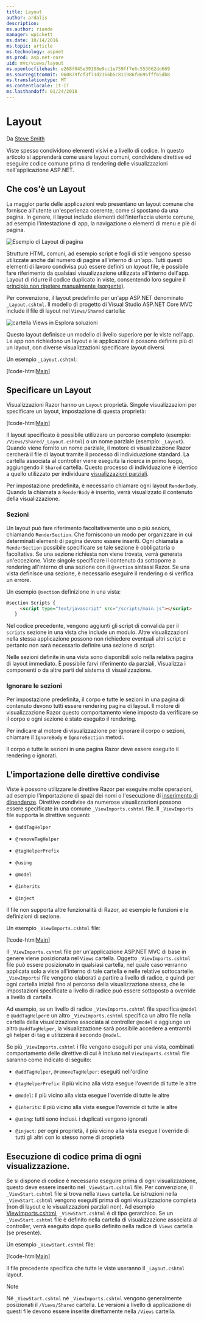 ```yaml
---
title: Layout
author: ardalis
description: 
ms.author: riande
manager: wpickett
ms.date: 10/14/2016
ms.topic: article
ms.technology: aspnet
ms.prod: asp.net-core
uid: mvc/views/layout
ms.openlocfilehash: e268f045e39188e9cc1e759ff7e6c553662dd669
ms.sourcegitcommit: 060879fcf3f73d2366b5c811986f8695fff65db8
ms.translationtype: MT
ms.contentlocale: it-IT
ms.lasthandoff: 01/24/2018
---
```

# <a name="layout"></a>Layout

Da [Steve Smith](https://ardalis.com/)

Viste spesso condividono elementi visivi e a livello di codice. In questo articolo si apprenderà come usare layout comuni, condividere direttive ed eseguire codice comune prima di rendering delle visualizzazioni nell'applicazione ASP.NET.

## <a name="what-is-a-layout"></a>Che cos'è un Layout

La maggior parte delle applicazioni web presentano un layout comune che fornisce all'utente un'esperienza coerente, come si spostano da una pagina. In genere, il layout include elementi dell'interfaccia utente comune, ad esempio l'intestazione di app, la navigazione o elementi di menu e piè di pagina.

![Esempio di Layout di pagina](layout/_static/page-layout.png)

Strutture HTML comuni, ad esempio script e fogli di stile vengono spesso utilizzate anche dal numero di pagine all'interno di un'app. Tutti questi elementi di lavoro condivisa può essere definiti un *layout* file, è possibile fare riferimento da qualsiasi visualizzazione utilizzata all'interno dell'app. Layout di ridurre il codice duplicato in viste, consentendo loro seguire il [principio non ripetere manualmente (sorgente)](http://deviq.com/don-t-repeat-yourself/).

Per convenzione, il layout predefinito per un'app ASP.NET denominato `_Layout.cshtml`. Il modello di progetto di Visual Studio ASP.NET Core MVC include il file di layout nel `Views/Shared` cartella:

![cartella Views in Esplora soluzioni](layout/_static/web-project-views.png)

Questo layout definisce un modello di livello superiore per le viste nell'app. Le app non richiedono un layout e le applicazioni è possono definire più di un layout, con diverse visualizzazioni specificare layout diversi.

Un esempio `_Layout.cshtml`:

[!code-html[Main](../../common/samples/WebApplication1/Views/Shared/_Layout.cshtml?highlight=42,66)]

## <a name="specifying-a-layout"></a>Specificare un Layout

Visualizzazioni Razor hanno un `Layout` proprietà. Singole visualizzazioni per specificare un layout, impostazione di questa proprietà:

[!code-html[Main](../../common/samples/WebApplication1/Views/_ViewStart.cshtml?highlight=2)]

Il layout specificato è possibile utilizzare un percorso completo (esempio: `/Views/Shared/_Layout.cshtml`) o un nome parziale (esempio: `_Layout`). Quando viene fornito un nome parziale, il motore di visualizzazione Razor cercherà il file di layout tramite il processo di individuazione standard. La cartella associata al controller viene eseguita la ricerca in primo luogo, aggiungendo il `Shared` cartella. Questo processo di individuazione è identico a quello utilizzato per individuare [visualizzazioni parziali](partial.md).

Per impostazione predefinita, è necessario chiamare ogni layout `RenderBody`. Quando la chiamata a `RenderBody` è inserito, verrà visualizzato il contenuto della visualizzazione.

<a name="layout-sections-label"></a>

### <a name="sections"></a>Sezioni

Un layout può fare riferimento facoltativamente uno o più *sezioni*, chiamando `RenderSection`. Che forniscono un modo per organizzare in cui determinati elementi di pagina devono essere inseriti. Ogni chiamata a `RenderSection` possibile specificare se tale sezione è obbligatoria o facoltativa. Se una sezione richiesta non viene trovata, verrà generata un'eccezione. Viste singole specificare il contenuto da sottoporre a rendering all'interno di una sezione con il `@section` sintassi Razor. Se una vista definisce una sezione, è necessario eseguire il rendering o si verifica un errore.

Un esempio `@section` definizione in una vista:

```html
@section Scripts {
     <script type="text/javascript" src="/scripts/main.js"></script>
   }
   ```

Nel codice precedente, vengono aggiunti gli script di convalida per il `scripts` sezione in una vista che include un modulo. Altre visualizzazioni nella stessa applicazione possono non richiedere eventuali altri script e pertanto non sarà necessario definire una sezione di script.

Nelle sezioni definite in una vista sono disponibili solo nella relativa pagina di layout immediato. È possibile farvi riferimento da parziali, Visualizza i componenti o da altre parti del sistema di visualizzazione.

### <a name="ignoring-sections"></a>Ignorare le sezioni

Per impostazione predefinita, il corpo e tutte le sezioni in una pagina di contenuto devono tutti essere rendering pagina di layout. Il motore di visualizzazione Razor questo comportamento viene imposto da verificare se il corpo e ogni sezione è stato eseguito il rendering.

Per indicare al motore di visualizzazione per ignorare il corpo o sezioni, chiamare il `IgnoreBody` e `IgnoreSection` metodi.

Il corpo e tutte le sezioni in una pagina Razor deve essere eseguito il rendering o ignorati.

<a name="viewimports"></a>

## <a name="importing-shared-directives"></a>L'importazione delle direttive condivise

Viste è possono utilizzare le direttive Razor per eseguire molte operazioni, ad esempio l'importazione di spazi dei nomi o l'esecuzione di [inserimento di dipendenze](dependency-injection.md). Direttive condivise da numerose visualizzazioni possono essere specificate in una comune `_ViewImports.cshtml` file. Il `_ViewImports` file supporta le direttive seguenti:

* `@addTagHelper`

* `@removeTagHelper`

* `@tagHelperPrefix`

* `@using`

* `@model`

* `@inherits`

* `@inject`

Il file non supporta altre funzionalità di Razor, ad esempio le funzioni e le definizioni di sezione.

Un esempio `_ViewImports.cshtml` file:

[!code-html[Main](../../common/samples/WebApplication1/Views/_ViewImports.cshtml)]

Il `_ViewImports.cshtml` file per un'applicazione ASP.NET MVC di base in genere viene posizionata nel `Views` cartella. Oggetto `_ViewImports.cshtml` file può essere posizionato in qualsiasi cartella, nel quale caso verranno applicata solo a viste all'interno di tale cartella e nelle relative sottocartelle. `_ViewImports`i file vengono elaborati a partire a livello di radice, e quindi per ogni cartella iniziali fino al percorso della visualizzazione stessa, che le impostazioni specificate a livello di radice può essere sottoposto a override a livello di cartella.

Ad esempio, se un livello di radice `_ViewImports.cshtml` file specifica `@model` e `@addTagHelper`e un altro `_ViewImports.cshtml` specifica un altro file nella cartella della visualizzazione associata al controller `@model` e aggiunge un altro `@addTagHelper`, la visualizzazione sarà possibile accedere a entrambi gli helper di tag e utilizzerà il secondo `@model`.

Se più `_ViewImports.cshtml` i file vengono eseguiti per una vista, combinati comportamento delle direttive di cui è incluso nel `ViewImports.cshtml` file saranno come indicato di seguito:

* `@addTagHelper`, `@removeTagHelper`: eseguiti nell'ordine

* `@tagHelperPrefix`: il più vicino alla vista esegue l'override di tutte le altre

* `@model`: il più vicino alla vista esegue l'override di tutte le altre

* `@inherits`: il più vicino alla vista esegue l'override di tutte le altre

* `@using`: tutti sono inclusi. i duplicati vengono ignorati

* `@inject`: per ogni proprietà, il più vicino alla vista esegue l'override di tutti gli altri con lo stesso nome di proprietà

<a name="viewstart"></a>

## <a name="running-code-before-each-view"></a>Esecuzione di codice prima di ogni visualizzazione.

Se si dispone di codice è necessario eseguire prima di ogni visualizzazione, questo deve essere inserito nel `_ViewStart.cshtml` file. Per convenzione, il `_ViewStart.cshtml` file si trova nella `Views` cartella. Le istruzioni nella `_ViewStart.cshtml` vengono eseguiti prima di ogni visualizzazione completa (non di layout e le visualizzazioni parziali non). Ad esempio [ViewImports.cshtml](xref:mvc/views/layout#viewimports), `_ViewStart.cshtml` è di tipo gerarchico. Se un `_ViewStart.cshtml` file è definito nella cartella di visualizzazione associata al controller, verrà eseguito dopo quello definito nella radice di `Views` cartella (se presente).

Un esempio `_ViewStart.cshtml` file:

[!code-html[Main](../../common/samples/WebApplication1/Views/_ViewStart.cshtml)]

Il file precedente specifica che tutte le viste useranno il `_Layout.cshtml` layout.

> [!NOTE]
> Né `_ViewStart.cshtml` né `_ViewImports.cshtml` vengono generalmente posizionati il `/Views/Shared` cartella. Le versioni a livello di applicazione di questi file devono essere inserite direttamente nella `/Views` cartella.
